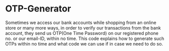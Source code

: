 # OTP-Generator
Sometimes we access our bank accounts while shopping from an online store or many more ways, in order to verify our transactions from the bank account, they send us OTP(One Time Password) on our registered phone no. or our email-ID, within no time. This code explains how to generate such OTPs within no time and what code we can use if in case we need to do so.
